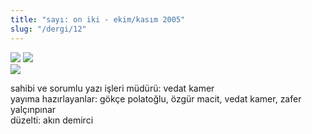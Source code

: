 ```yaml
---
title: "sayı: on iki - ekim/kasım 2005"
slug: "/dergi/12"
---
```


![](/img/ky12_00_zaferyalcinpinar.jpg)
![](/img/ky12_00a.jpg)  
![](/img/ky12_33.jpg)


sahibi ve sorumlu yazı işleri müdürü: vedat kamer  
yayıma hazırlayanlar: gökçe polatoğlu, özgür macit, vedat kamer, zafer yalçınpınar  
düzelti: akın demirci  